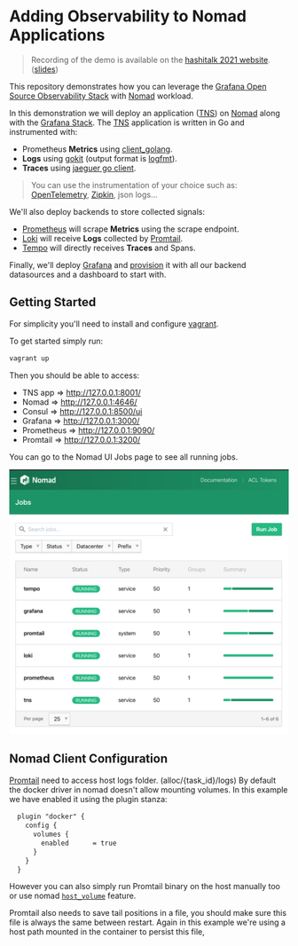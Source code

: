 # Adding Observability to Nomad Applications

> Recording of the demo is available on the [hashitalk 2021 website](https://www.hashicorp.com/resources/adding-observability-to-hashicorp-nomad-applications-with-grafana). ([slides](https://docs.google.com/presentation/d/1CSWKew4ID0oKBnQpR-3wUUyF8XpIIPzwzSLsc61yZL8/edit#slide=id.gbc349f7587_0_60))

This repository demonstrates how you can leverage the [Grafana Open Source Observability Stack][oss-grafana] with [Nomad][nomad] workload.

In this demonstration we will deploy an application ([TNS][TNS]) on [Nomad][nomad] along with the [Grafana Stack][oss-grafana]. The [TNS][TNS] application is written in Go and instrumented with:

- Prometheus **Metrics** using [client_golang][client_golang].
- **Logs** using [gokit][gokit] (output format is [logfmt][logfmt]).
- **Traces** using [jaeguer go client][jaeguer_client].

> You can use the instrumentation of your choice such as: [OpenTelemetry][OpenTelemetry], [Zipkin][Zipkin], json logs...

We'll also deploy backends to store collected signals:

- [Prometheus][Prometheus] will scrape **Metrics** using the scrape endpoint.
- [Loki][Loki] will receive **Logs** collected by [Promtail][promtail].
- [Tempo][Tempo] will directly receives **Traces** and Spans.

Finally, we'll deploy [Grafana][oss-grafana] and [provision](provisioning/) it with all our backend datasources and a dashboard to start with.

## Getting Started

For simplicity you'll need to install and configure [vagrant][vagrant].

To get started simply run:

```bash
vagrant up
```

Then you should be able to access:

- TNS app => http://127.0.0.1:8001/
- Nomad   => http://127.0.0.1:4646/
- Consul  => http://127.0.0.1:8500/ui
- Grafana => http://127.0.0.1:3000/
- Prometheus => http://127.0.0.1:9090/
- Promtail => http://127.0.0.1:3200/

You can go to the Nomad UI Jobs page to see all running jobs.

![alt text][nomad-grafana]

## Nomad Client Configuration

[Promtail][promtail] need to access host logs folder. (alloc/{task_id}/logs)
By default the docker driver in nomad doesn't allow mounting volumes.
In this example we have enabled it using the plugin stanza:

```hcl
  plugin "docker" {
    config {
      volumes {
        enabled      = true
      }
    }
  }
```

However you can also simply run Promtail binary on the host manually too or use nomad [`host_volume`][host_volume] feature.

Promtail also needs to save tail positions in a file, you should make sure this file is always the same between restart.
Again in this example we're using a host path mounted in the container to persist this file,

[promtail]: https://grafana.com/docs/loki/latest/clients/promtail/
[host_volume]: https://www.nomadproject.io/docs/configuration/client#host_volume-stanza
[nomad]: https://www.nomadproject.io/
[oss-grafana]: https://grafana.com/oss/
[vagrant]: https://www.vagrantup.com/
[nomad-grafana]: ./doc/nomad-grafana.png
[client_golang]: https://github.com/prometheus/client_golang
[TNS]: https://github.com/grafana/tns
[gokit]: https://github.com/go-kit/kit/tree/master/log
[jaeguer_client]: https://github.com/jaegertracing/jaeger-client-go
[logfmt]: https://brandur.org/logfmt
[OpenTelemetry]: https://opentelemetry.io/
[Zipkin]: https://zipkin.io/
[Prometheus]: https://prometheus.io/
[Loki]: https://grafana.com/oss/loki/
[Tempo]: https://grafana.com/oss/tempo/

